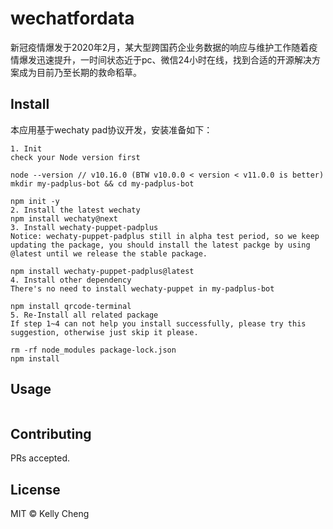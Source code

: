 # wechatfordata

新冠疫情爆发于2020年2月，某大型跨国药企业务数据的响应与维护工作随着疫情爆发迅速提升，一时间状态近于pc、微信24小时在线，找到合适的开源解决方案成为目前乃至长期的救命稻草。

## Install

本应用基于wechaty pad协议开发，安装准备如下：
```
1. Init
check your Node version first

node --version // v10.16.0 (BTW v10.0.0 < version < v11.0.0 is better)
mkdir my-padplus-bot && cd my-padplus-bot

npm init -y
2. Install the latest wechaty
npm install wechaty@next
3. Install wechaty-puppet-padplus
Notice: wechaty-puppet-padplus still in alpha test period, so we keep updating the package, you should install the latest packge by using @latest until we release the stable package.

npm install wechaty-puppet-padplus@latest
4. Install other dependency
There's no need to install wechaty-puppet in my-padplus-bot

npm install qrcode-terminal
5. Re-Install all related package
If step 1~4 can not help you install successfully, please try this suggestion, otherwise just skip it please.

rm -rf node_modules package-lock.json
npm install
```

## Usage

```
```

## Contributing

PRs accepted.

## License

MIT © Kelly Cheng
